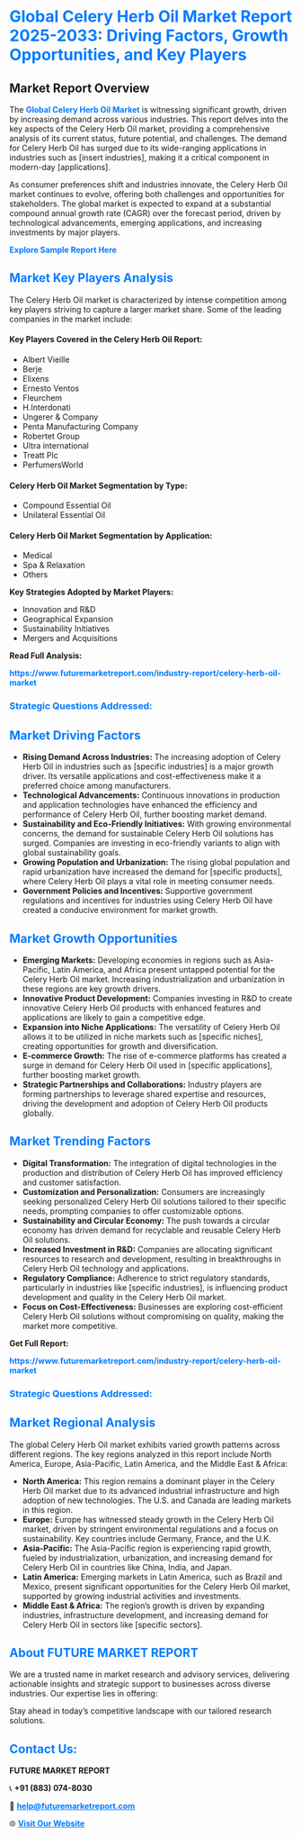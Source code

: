 <h1 style="color: #007BFF;">Global Celery Herb Oil Market Report 2025-2033: Driving Factors, Growth Opportunities, and Key Players</h1>

<section id="overview">
<h2>Market Report Overview</h2>
<p>The <a href="https://www.futuremarketreport.com/industry-report/celery-herb-oil-market" style="color: #007BFF; text-decoration: none;"><strong>Global Celery Herb Oil Market</strong></a> is witnessing significant growth, driven by increasing demand across various industries. This report delves into the key aspects of the Celery Herb Oil market, providing a comprehensive analysis of its current status, future potential, and challenges. The demand for Celery Herb Oil has surged due to its wide-ranging applications in industries such as [insert industries], making it a critical component in modern-day [applications].</p>
<p>As consumer preferences shift and industries innovate, the Celery Herb Oil market continues to evolve, offering both challenges and opportunities for stakeholders. The global market is expected to expand at a substantial compound annual growth rate (CAGR) over the forecast period, driven by technological advancements, emerging applications, and increasing investments by major players.</p>
</section>

<section id="overview">
<p><a href="https://www.futuremarketreport.com/request-sample/reportId=36778" style="color: #007BFF; text-decoration: none;"><strong>Explore Sample Report Here</strong></a></p>
</section>

<section id="key-players">
<h2 style="color: #007BFF;">Market Key Players Analysis</h2>
<p>The Celery Herb Oil market is characterized by intense competition among key players striving to capture a larger market share. Some of the leading companies in the market include:</p>
<h4>Key Players Covered in the Celery Herb Oil Report:</h4>
<ul><li>Albert Vieille</li><li>Berje</li><li>Elixens</li><li>Ernesto Ventos</li><li>Fleurchem</li><li>H.Interdonati</li><li>Ungerer &amp; Company</li><li>Penta Manufacturing Company</li><li>Robertet Group</li><li>Ultra international</li><li>Treatt Plc</li><li>PerfumersWorld</li></ul>
<h4>Celery Herb Oil Market Segmentation by Type:</h4>
<ul><li>Compound Essential Oil</li><li>Unilateral Essential Oil</li></ul>

<h4>Celery Herb Oil Market Segmentation by Application:</h4>
<ul><li>Medical</li><li>Spa &amp; Relaxation</li><li>Others</li></ul>
<p><strong>Key Strategies Adopted by Market Players:</strong></p>
<ul>
<li>Innovation and R&D</li>
<li>Geographical Expansion</li>
<li>Sustainability Initiatives</li>
<li>Mergers and Acquisitions</li>
</ul>
</section>

<section>
<p><strong>Read Full Analysis: </strong></p><a href="https://www.futuremarketreport.com/industry-report/celery-herb-oil-market" style="color: #007BFF; text-decoration: none;"><strong>https://www.futuremarketreport.com/industry-report/celery-herb-oil-market</strong></a>
<h3 style="color: #007BFF;">Strategic Questions Addressed:</h3>
</section>

<section id="driving-factors">
<h2 style="color: #007BFF;">Market Driving Factors</h2>
<ul>
<li><strong>Rising Demand Across Industries:</strong> The increasing adoption of Celery Herb Oil in industries such as [specific industries] is a major growth driver. Its versatile applications and cost-effectiveness make it a preferred choice among manufacturers.</li>
<li><strong>Technological Advancements:</strong> Continuous innovations in production and application technologies have enhanced the efficiency and performance of Celery Herb Oil, further boosting market demand.</li>
<li><strong>Sustainability and Eco-Friendly Initiatives:</strong> With growing environmental concerns, the demand for sustainable Celery Herb Oil solutions has surged. Companies are investing in eco-friendly variants to align with global sustainability goals.</li>
<li><strong>Growing Population and Urbanization:</strong> The rising global population and rapid urbanization have increased the demand for [specific products], where Celery Herb Oil plays a vital role in meeting consumer needs.</li>
<li><strong>Government Policies and Incentives:</strong> Supportive government regulations and incentives for industries using Celery Herb Oil have created a conducive environment for market growth.</li>
</ul>
</section>

<section id="growth-opportunities">
<h2 style="color: #007BFF;">Market Growth Opportunities</h2>
<ul>
<li><strong>Emerging Markets:</strong> Developing economies in regions such as Asia-Pacific, Latin America, and Africa present untapped potential for the Celery Herb Oil market. Increasing industrialization and urbanization in these regions are key growth drivers.</li>
<li><strong>Innovative Product Development:</strong> Companies investing in R&D to create innovative Celery Herb Oil products with enhanced features and applications are likely to gain a competitive edge.</li>
<li><strong>Expansion into Niche Applications:</strong> The versatility of Celery Herb Oil allows it to be utilized in niche markets such as [specific niches], creating opportunities for growth and diversification.</li>
<li><strong>E-commerce Growth:</strong> The rise of e-commerce platforms has created a surge in demand for Celery Herb Oil used in [specific applications], further boosting market growth.</li>
<li><strong>Strategic Partnerships and Collaborations:</strong> Industry players are forming partnerships to leverage shared expertise and resources, driving the development and adoption of Celery Herb Oil products globally.</li>
</ul>
</section>

<section id="trending-factors">
<h2 style="color: #007BFF;">Market Trending Factors</h2>
<ul>
<li><strong>Digital Transformation:</strong> The integration of digital technologies in the production and distribution of Celery Herb Oil has improved efficiency and customer satisfaction.</li>
<li><strong>Customization and Personalization:</strong> Consumers are increasingly seeking personalized Celery Herb Oil solutions tailored to their specific needs, prompting companies to offer customizable options.</li>
<li><strong>Sustainability and Circular Economy:</strong> The push towards a circular economy has driven demand for recyclable and reusable Celery Herb Oil solutions.</li>
<li><strong>Increased Investment in R&D:</strong> Companies are allocating significant resources to research and development, resulting in breakthroughs in Celery Herb Oil technology and applications.</li>
<li><strong>Regulatory Compliance:</strong> Adherence to strict regulatory standards, particularly in industries like [specific industries], is influencing product development and quality in the Celery Herb Oil market.</li>
<li><strong>Focus on Cost-Effectiveness:</strong> Businesses are exploring cost-efficient Celery Herb Oil solutions without compromising on quality, making the market more competitive.</li>
</ul>
</section>

<section>
<p><strong>Get Full Report: </strong></p><a href="https://www.futuremarketreport.com/industry-report/celery-herb-oil-market" style="color: #007BFF; text-decoration: none;"><strong>https://www.futuremarketreport.com/industry-report/celery-herb-oil-market</strong></a>
<h3 style="color: #007BFF;">Strategic Questions Addressed:</h3>
</section>


<section id="regional-analysis">
<h2 style="color: #007BFF;">Market Regional Analysis</h2>
<p>The global Celery Herb Oil market exhibits varied growth patterns across different regions. The key regions analyzed in this report include North America, Europe, Asia-Pacific, Latin America, and the Middle East & Africa:</p>
<ul>
<li><strong>North America:</strong> This region remains a dominant player in the Celery Herb Oil market due to its advanced industrial infrastructure and high adoption of new technologies. The U.S. and Canada are leading markets in this region.</li>
<li><strong>Europe:</strong> Europe has witnessed steady growth in the Celery Herb Oil market, driven by stringent environmental regulations and a focus on sustainability. Key countries include Germany, France, and the U.K.</li>
<li><strong>Asia-Pacific:</strong> The Asia-Pacific region is experiencing rapid growth, fueled by industrialization, urbanization, and increasing demand for Celery Herb Oil in countries like China, India, and Japan.</li>
<li><strong>Latin America:</strong> Emerging markets in Latin America, such as Brazil and Mexico, present significant opportunities for the Celery Herb Oil market, supported by growing industrial activities and investments.</li>
<li><strong>Middle East & Africa:</strong> The region’s growth is driven by expanding industries, infrastructure development, and increasing demand for Celery Herb Oil in sectors like [specific sectors].</li>
</ul>
</section>

<footer>
<h2 style="color: #007BFF;">About FUTURE MARKET REPORT</h2>
<p>We are a trusted name in market research and advisory services, delivering actionable insights and strategic support to businesses across diverse industries. Our expertise lies in offering:</p>

<p>Stay ahead in today’s competitive landscape with our tailored research solutions.</p>

<h2 style="color: #007BFF;">Contact Us:</h2>
<p><strong>FUTURE MARKET REPORT</strong></p>
<p>📞 <strong>+91 (883) 074-8030</strong></p>
<p>📧 <strong><a href="mailto:help@futuremarketreport.com" style="color: #007BFF;">help@futuremarketreport.com</a></strong></p>
<p>🌐 <strong><a href="https://www.futuremarketreport.com/" style="color: #007BFF;">Visit Our Website</a></strong></p>
</footer>